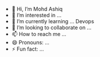 - 👋 Hi, I’m Mohd Ashiq
- 👀 I’m interested in ... 
- 🌱 I’m currently learning ... Devops
- 💞️ I’m looking to collaborate on ...
- 📫 How to reach me ...
- 😄 Pronouns: ...
- ⚡ Fun fact: ...

<!---
Ashiq786-Devop/Ashiq786-Devop is a ✨ special ✨ repository because its `README.md` (this file) appears on your GitHub profile.
You can click the Preview link to take a look at your changes.
--->

